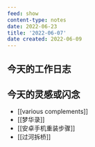 ```yaml
---
feed: show
content-type: notes
date: 2022-06-23
title: '2022-06-07'
date created: 2022-06-09
---
```


## 今天的工作日志

## 今天的灵感或闪念

- [[various complements]]
- [[梦华录]]
- [[安卓手机重装步骤]]
- [[过河拆桥]]
